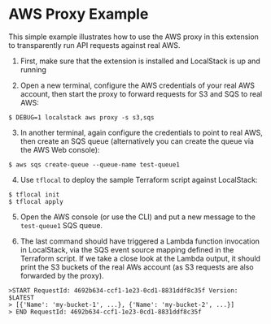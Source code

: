 # AWS Proxy Example

This simple example illustrates how to use the AWS proxy in this extension to transparently run API requests against real AWS.

1. First, make sure that the extension is installed and LocalStack is up and running

2. Open a new terminal, configure the AWS credentials of your real AWS account, then start the proxy to forward requests for S3 and SQS to real AWS:
```
$ DEBUG=1 localstack aws proxy -s s3,sqs
```

3. In another terminal, again configure the credentials to point to real AWS, then create an SQS queue (alternatively you can create the queue via the AWS Web console):
```
$ aws sqs create-queue --queue-name test-queue1
```

4. Use `tflocal` to deploy the sample Terraform script against LocalStack:
```
$ tflocal init
$ tflocal apply
```

5. Open the AWS console (or use the CLI) and put a new message to the `test-queue1` SQS queue.

6. The last command should have triggered a Lambda function invocation in LocalStack, via the SQS event source mapping defined in the Terraform script. If we take a close look at the Lambda output, it should print the S3 buckets of the real AWs account (as S3 requests are also forwarded by the proxy).
```
>START RequestId: 4692b634-ccf1-1e23-0cd1-8831ddf8c35f Version: $LATEST
> [{'Name': 'my-bucket-1', ...}, {'Name': 'my-bucket-2', ...}]
> END RequestId: 4692b634-ccf1-1e23-0cd1-8831ddf8c35f
```